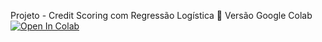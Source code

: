 Projeto - Credit Scoring com Regressão Logística 
📕 Versão Google Colab [![Open In Colab](https://colab.research.google.com/assets/colab-badge.svg)](https://colab.research.google.com/github/binhojulix/portfolio/blob/master/programacao/python/corretor-ortografico/nobebook.ipynb)

